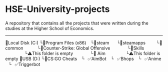 # HSE-University-projects
A repository that contains all the projects that were written during the studies at the Higher School of Economics.
_______________________

📁Local Disk (C:)
└📁Program Files (x86)
⠀└📁steam
⠀⠀└📁steamapps
⠀⠀⠀└📁common
⠀⠀⠀⠀└📁Counter-Strike: Global Offensive
⠀⠀⠀⠀⠀└📁Skills
⠀⠀⠀⠀⠀⠀└⚠️This folder is empty
⠀⠀⠀⠀⠀└📁 Aim
⠀⠀⠀⠀⠀⠀└⚠️This folder is empty
📁USB (D:)
└📁CS:GO Cheats
⠀└⠀✅AimBot
⠀└⠀✅Bhops
⠀└⠀✅Anime
⠀└⠀✅Triggerbot
